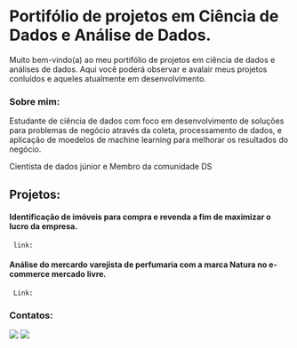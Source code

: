 # Portifólio de projetos em Ciência de Dados e Análise de Dados.
<!---
[![Github Badge](https://img.shields.io/badge/-Github-000?style=flat-square&logo=Github&logoColor=white&link=https://github.com/fagnerpsantos)](https://github.com/fagnerpsantos)
[![Twitter Badge](https://img.shields.io/badge/-Twitter-1ca0f1?style=flat-square&labelColor=1ca0f1&logo=twitter&logoColor=white&link=https://twitter.com/fagnerpsantos)](https://twitter.com/fagnerpsantos)
[![Youtube Badge](https://img.shields.io/badge/-YouTube-ff0000?style=flat-square&labelColor=ff0000&logo=youtube&logoColor=white&link=https://www.youtube.com/user/TreinaWeb)](https://www.youtube.com/user/TreinaWeb)
https://img.shields.io/badge/Streamlit-FF4B4B?style=for-the-badge&logo=Streamlit&logoColor=white
[![Linkedin Badge](https://img.shields.io/badge/-LinkedIn-blue?style=flat-square&logo=Linkedin&logoColor=white&link=https://www.linkedin.com/in/fagnerpsantos/)](https://www.linkedin.com/in/leandro-alves-79683576/)
<img align="center" src=https://img.shields.io/badge/Pandas-2C2D72?style=for-the-badge&logo=pandas&logoColor=white"> Certificações 
<img align="center" src=https://img.shields.io/badge/Udemy-EC5252?style=for-the-badge&logo=Udemy&logoColor=white">
- [Courses](https://www.treinaweb.com.br/cursos-online?q=fagner+pinheiro) 👨🏼‍🏫 - It's are technical courses on many technologies, such as Django, Flask, Python, Kotlin, Flutter, Dart, Git and more
 <img align="center" src=https://github-readme-stats.vercel.app/api/top-langs/?username={username}&theme=blue-green?style=for-the-badge&logo=pandas&logoColor=white">
- [Blog](https://www.treinaweb.com.br/blog/author/fagner-pinheiro/) ✍🏼 - I'm write about many things.
- [Website](https://fagnerpsantos.dev/) 💻 - Working on it.
<a href="https://www.youtube.com/channel/UC_-uuuZbY0AAt9CViNzvc-Q" target="_blank"><img src="https://img.shields.io/badge/YouTube-FF0000?style=for-the-badge&logo=youtube&logoColor=white" target="_blank"></a>
<a href="https://instagram.com/rafaballerini" target="_blank"><img src="https://img.shields.io/badge/-Instagram-%23E4405F?style=for-the-badge&logo=instagram&logoColor=white" target="_blank"></a>
<a href="https://www.twitch.tv/rafaballerinii" target="_blank"><img src="https://img.shields.io/badge/Twitch-9146FF?style=for-the-badge&logo=twitch&logoColor=white" target="_blank"></a>
<a href="https://discord.gg/wagxzStdcR" target="_blank"><img src="https://img.shields.io/badge/Discord-7289DA?style=for-the-badge&logo=discord&logoColor=white" target="_blank"></a> 
<img align="center" src=https://github-readme-stats.vercel.app/api/top-langs/?username={username}&theme=blue-green?style=for-the-badge&logo=pandas&logoColor=white">
WillLeandro/WillLeandro is a ✨ special ✨ repository because its `README.md` (this file) appears on your GitHub profile.
You can click the Preview link to take a look at your changes.

div> --->

  
   
Muito bem-vindo(a) ao meu portifólio de projetos em ciência de dados e análises de dados. Aqui você poderá observar e avalair meus projetos conluídos e aqueles atualmente em desenvolvimento.

### Sobre mim:

Estudante de ciência de dados com foco em desenvolvimento de soluções para problemas de negócio através da coleta, processamento de dados, e aplicação de moedelos de machine learning para melhorar os resultados do negócio.

Cientista de dados júnior e Membro da comunidade DS

## Projetos:

#### Identificação de imóveis para compra e revenda a fim de maximizar o lucro da empresa.
     link: 

#### Análise do mercardo varejista de perfumaria com a marca Natura no e-commerce mercado livre.
     Link:
     
     

### Contatos:

<a href = "mailto:laswsdata@gmail.com"><img src="https://img.shields.io/badge/-Gmail-%23333?style=for-the-badge&logo=gmail&logoColor=white" target="_blank"></a>
 <a href="https://www.linkedin.com/in/leandro-alves-79683576/" target="_blank"><img src="https://img.shields.io/badge/-LinkedIn-%230077B5?style=for-the-badge&logo=linkedin&logoColor=white" target="_blank"></a>

<!---
### Skills

<div style="display: inline_block"><br>
<img align="center" src=https://img.shields.io/badge/Jupyter-DCDCDC.svg?&style=for-the-badge&logo=Jupyter&logoColor=white">
<img align="center" src=https://img.shields.io/badge/Colab-DCDCDC.svg?&style=for-the-badge&logo=colab&logoColor=white">
<img align="center" src=https://img.shields.io/badge/MySQL-DCDCDC?style=for-the-badge&logo=mysql&logoColor=white">
<img align="center" src=https://img.shields.io/badge/PowerBI-DCDCDC?style=for-the-badge&logo=Power%20BI&logoColor=white">
<img align="center" src=https://img.shields.io/badge/Tableau-DCDCDC?style=for-the-badge&logo=Tableau&logoColor=MediumBlue">  
<img align="center" src=https://img.shields.io/badge/Python-DCDCDC?style=for-the-badge&logo=python&logoColor=white">
<img align="center" src=https://img.shields.io/badge/Numpy-836FFF?style=for-the-badge&logo=numpy&logoColor=white">
<img align="center" src=https://img.shields.io/badge/Pandas-483D8B?style=for-the-badge&logo=pandas&logoColor=white">
<img align="center" src=https://img.shields.io/badge/Plotly-6959CD?style=for-the-badge&logo=plotly&logoColor=DCDCDC">  
<img align="center" src=https://img.shields.io/badge/BigQuery-DCDCDC?style=for-the-badge&logo=&logoColor=Bigwhite">
<img align="center" src=https://img.shields.io/badge/DataStudio-DCDCDC?style=for-the-badge&logo=&logoColor=DataStudio">
--->                                                                                                                 
                     
 
  
     


  
  


